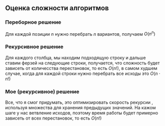 ## Оценка сложности алгоритмов


### Переборное решение
Для каждой позиции $n$ нужно перебрать $n$ вариантов, получаем $O(n^n)$

### Рекурсивное решение
Для каждого столбца, мы находим подходящую строку и дальше ставим ферзей на следующие строки, получается, что сложность будет зависеть от количесства перестановок, то есть $O(n!)$, в самом худшем случае, когда для каждой строки нужно перебрать все исходы это $O(n \cdot n!)$

### Мое (рекурсивное) решение
Все, что я смог придумать, это оптимизировать скорость рекурсии , используя множества для хранения предыдущих значений.
На кажом шаге у нас ветвление исходов, поэтому время работы будет примерно зависеть от всех перестановок, то есть $O(n!)$
